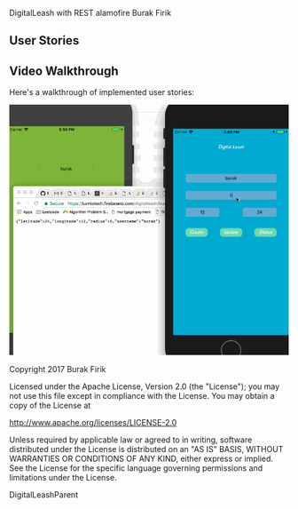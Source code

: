 DigitalLeash with REST alamofire
Burak Firik



## User Stories


## Video Walkthrough

Here's a walkthrough of implemented user stories:


<img src='https://github.com/burakfirik/DigitalLeash/blob/master/digitalleash.gif' title='Video Walkthrough' width='' alt='Video Walkthrough' />


Copyright 2017 Burak Firik

Licensed under the Apache License, Version 2.0 (the "License");
you may not use this file except in compliance with the License.
You may obtain a copy of the License at

http://www.apache.org/licenses/LICENSE-2.0

Unless required by applicable law or agreed to in writing, software
distributed under the License is distributed on an "AS IS" BASIS,
WITHOUT WARRANTIES OR CONDITIONS OF ANY KIND, either express or implied.
See the License for the specific language governing permissions and
limitations under the License.

DigitalLeashParent

